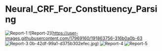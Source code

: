 # Neural_CRF_For_Constituency_Parsing

![Report-1](https://user-images.githubusercontent.com/17969160/191863753-f092f54f-9185-4c37-8f08-07b78dcd47d8.jpg)
![Report-2](https://user-images.githubusercontent.com/17969160/191863756-316b0a0b-63
![Report-3](https://user-images.githubusercontent.com/17969160/191863761-d53b21dd-efb5-474e-894b-abdf133fd6e1.jpg)
0b-42df-99a1-d375b302efec.jpg)
![Report-4](https://user-images.githubusercontent.com/17969160/191863770-c293cbdd-027a-422b-b691-7f43b5f5f79b.jpg)
![Report-5](https://user-images.githubusercontent.com/17969160/191863774-4b67aa56-ae8e-40e8-b15b-b03ae596ad55.jpg)
